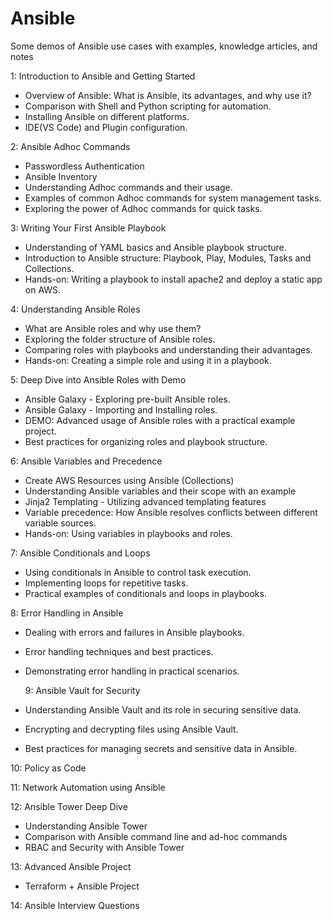 # Ansible
Some demos of Ansible use cases with examples, knowledge articles, and notes


 1: Introduction to Ansible and Getting Started

- Overview of Ansible: What is Ansible, its advantages, and why use it?
- Comparison with Shell and Python scripting for automation.
- Installing Ansible on different platforms.
- IDE(VS Code) and Plugin configuration.

 2: Ansible Adhoc Commands

- Passwordless Authentication
- Ansible Inventory 
- Understanding Adhoc commands and their usage.
- Examples of common Adhoc commands for system management tasks.
- Exploring the power of Adhoc commands for quick tasks.

 3: Writing Your First Ansible Playbook

- Understanding of YAML basics and Ansible playbook structure.
- Introduction to Ansible structure: Playbook, Play, Modules, Tasks and Collections.
- Hands-on: Writing a playbook to install apache2 and deploy a static app on AWS.

 4: Understanding Ansible Roles

- What are Ansible roles and why use them?
- Exploring the folder structure of Ansible roles.
- Comparing roles with playbooks and understanding their advantages.
- Hands-on: Creating a simple role and using it in a playbook.

 5: Deep Dive into Ansible Roles with Demo

- Ansible Galaxy - Exploring pre-built Ansible roles.
- Ansible Galaxy - Importing and Installing roles.
- DEMO: Advanced usage of Ansible roles with a practical example project.
- Best practices for organizing roles and playbook structure.

 6: Ansible Variables and Precedence

- Create AWS Resources using Ansible (Collections)
- Understanding Ansible variables and their scope with an example
- Jinja2 Templating - Utilizing advanced templating features
- Variable precedence: How Ansible resolves conflicts between different variable sources.
- Hands-on: Using variables in playbooks and roles.

 7: Ansible Conditionals and Loops

- Using conditionals in Ansible to control task execution.
- Implementing loops for repetitive tasks.
- Practical examples of conditionals and loops in playbooks.

 8: Error Handling in Ansible

- Dealing with errors and failures in Ansible playbooks.
- Error handling techniques and best practices.
- Demonstrating error handling in practical scenarios.

  9: Ansible Vault for Security

- Understanding Ansible Vault and its role in securing sensitive data.
- Encrypting and decrypting files using Ansible Vault.
- Best practices for managing secrets and sensitive data in Ansible.

 10: Policy as Code

 11: Network Automation using Ansible

 12: Ansible Tower Deep Dive

- Understanding Ansible Tower
- Comparison with Ansible command line and ad-hoc commands
- RBAC and Security with Ansible Tower

 13: Advanced Ansible Project

- Terraform + Ansible Project

 14: Ansible Interview Questions
